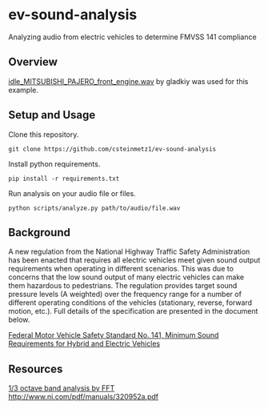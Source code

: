 # ev-sound-analysis
Analyzing audio from electric vehicles to determine FMVSS 141 compliance

## Overview


[idle_MITSUBISHI_PAJERO_front_engine.wav](https://freesound.org/people/gladkiy/sounds/332385/) by gladkiy was used for this example.

## Setup and Usage

Clone this repository.

```
git clone https://github.com/csteinmetz1/ev-sound-analysis
```

Install python requirements.

```
pip install -r requirements.txt
```

Run analysis on your audio file or files.

```
python scripts/analyze.py path/to/audio/file.wav
```

## Background
A new regulation from the National Highway Traffic Safety Administration has been enacted that requires all electric vehicles meet given sound output requirements when operating in different scenarios. This was due to concerns that the low sound output of many electric vehicles can make them hazardous to pedestrians. The regulation provides target sound pressure levels (A weighted) over the frequency range for a number of different operating conditions of the vehicles (stationary, reverse, forward motion, etc.). Full details of the specification are presented in the document below.

[Federal Motor Vehicle Safety Standard No. 141, Minimum Sound Requirements for Hybrid and Electric Vehicles](https://www.federalregister.gov/documents/2018/02/26/2018-03721/federal-motor-vehicle-safety-standard-no-141-minimum-sound-requirements-for-hybrid-and-electric)

## Resources 
[1/3 octave band analysis by FFT](http://www.mstarlabs.com/docs/tn257.html)
http://www.ni.com/pdf/manuals/320952a.pdf
